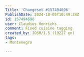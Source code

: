 ```yaml
---
Title: 'Changeset #157494696'
PublishDate: 2024-10-05T10:49:34Z
id: 157494696
user: Claudius Henrichs
comment: Fixed cuisine tagging
created_by: JOSM/1.5 (19227 en)
tags:
- Montenegro

---
```

